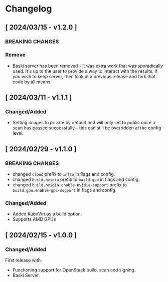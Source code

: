 # Changelog

## [ 2024/03/15 - v1.2.0 ]

### BREAKING CHANGES

### Remove
* Baski server has been removed - it was extra work that was sporadically used. It's up to the user to provide a way to
  interact with the results. If you wish to keep server, then look at a previous release and fork that code by all means.

## [ 2024/03/11 - v1.1.1 ]

### Changed/Added

* Setting images to private by default and will only set to public once a scan has passed successfully - this can still
  be overridden at the config level.
  
## [ 2024/02/29 - v1.1.0 ]

### BREAKING CHANGES

* changed `cloud` prefix to `infra` in flags and config.
* changed `build.nvidia` prefix to `build.gpu` in flags and config.
* changed `build.nvidia.enable-nvidia-support` prefix to `build.gpu.enable-gpu-support` in flags and config.

### Changed/Added

* Added KubeVirt as a build option.
* Supports AMD GPUs

## [ 2024/02/15 - v1.0.0 ]

### Changed/Added

First release with:

* Functioning support for OpenStack build, scan and signing.
* Baski Server 
